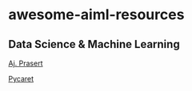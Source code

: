 # awesome-aiml-resources

## Data Science & Machine Learning

[Aj. Prasert](https://www.youtube.com/c/prasertcbs/playlists)

[Pycaret](https://www.datacamp.com/tutorial/guide-for-automating-ml-workflows-using-pycaret)
